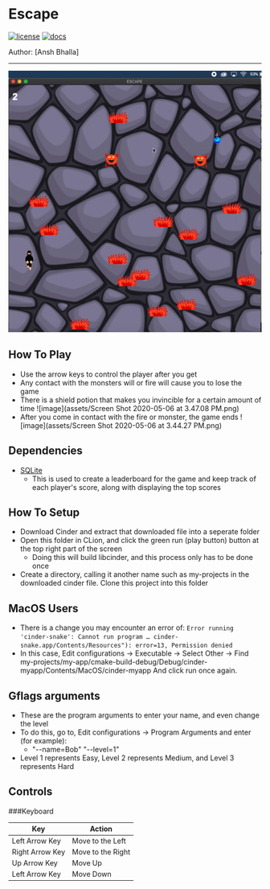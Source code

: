 # Escape

[![license](https://img.shields.io/badge/license-MIT-green)](LICENSE)
[![docs](https://img.shields.io/badge/docs-yes-brightgreen)](docs/README.md)


Author: [Ansh Bhalla]

---
![image](assets/game_gif.gif)

**How To Play**
-
- Use the arrow keys to control the player after you get 
- Any contact with the monsters will or fire will cause you to lose the game
- There is a shield potion that makes you invincible for a certain amount of time 
![image](assets/Screen Shot 2020-05-06 at 3.47.08 PM.png)
- After you come in contact with the fire or monster, the game ends
![image](assets/Screen Shot 2020-05-06 at 3.44.27 PM.png)

**Dependencies**
-
- [SQLite](https://github.com/SqliteModernCpp/sqlite_modern_cpp/tree/dev)
  - This is used to create a leaderboard for the game and keep track
  of each player's score, along with displaying the top scores
 
**How To Setup**  
-
- Download Cinder and extract that downloaded file into a seperate folder
- Open this folder in CLion, and click the green run (play button) button 
at the top right part of the screen
    - Doing this will build libcinder, and this process only
    has to be done once
- Create a directory, calling it another name such as 
my-projects in the downloaded cinder file. Clone this project into this folder

**MacOS Users**
-
- There is a change you may encounter an error of:
   `Error running 'cinder-snake': Cannot run program … cinder-snake.app/Contents/Resources"): error=13, Permission denied`
- In this case, Edit configurations -> Executable -> Select Other -> 
Find my-projects/my-app/cmake-build-debug/Debug/cinder-myapp/Contents/MacOS/cinder-myapp And click run once again.

**Gflags arguments**
-
- These are the program arguments to enter your name, and even change the level
- To do this, go to, Edit configurations -> Program Arguments and enter (for example):
    - "--name=Bob" "--level=1"
- Level 1 represents Easy, Level 2 represents Medium, and Level 3 represents Hard


**Controls**
-
###Keyboard

| Key | Action |
| ---------------|----------------|
|Left Arrow Key |Move to the Left|
|Right Arrow Key |Move to the Right|
|Up Arrow Key   |Move Up|
|Left Arrow Key |Move Down|


